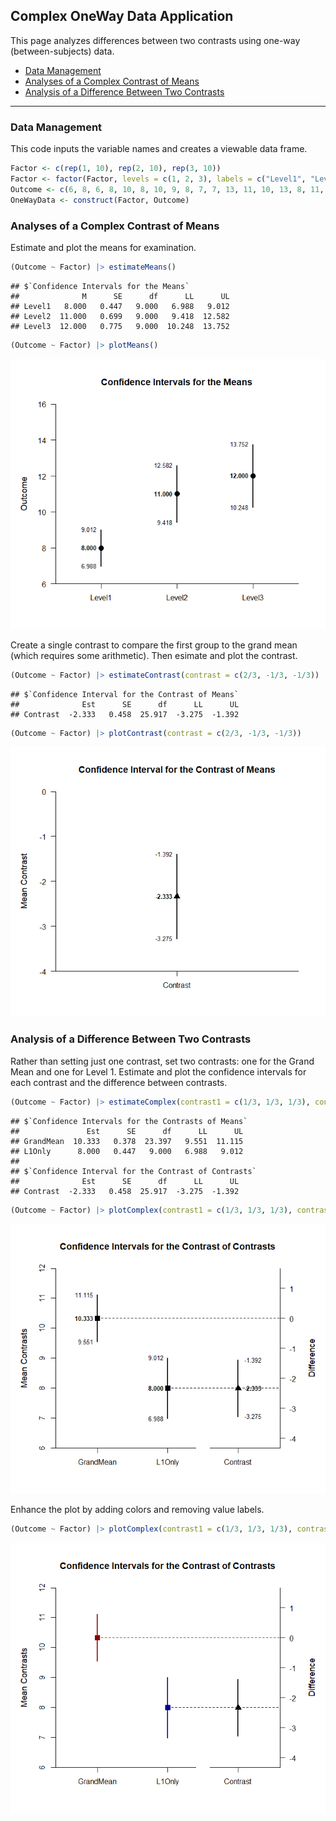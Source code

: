 
## Complex OneWay Data Application

This page analyzes differences between two contrasts using one-way
(between-subjects) data.

- [Data Management](#data-management)
- [Analyses of a Complex Contrast of
  Means](#analyses-of-a-complex-contrast-of-means)
- [Analysis of a Difference Between Two
  Contrasts](#analysis-of-a-difference-between-two-contrasts)

------------------------------------------------------------------------

### Data Management

This code inputs the variable names and creates a viewable data frame.

``` r
Factor <- c(rep(1, 10), rep(2, 10), rep(3, 10))
Factor <- factor(Factor, levels = c(1, 2, 3), labels = c("Level1", "Level2", "Level3"))
Outcome <- c(6, 8, 6, 8, 10, 8, 10, 9, 8, 7, 7, 13, 11, 10, 13, 8, 11, 14, 12, 11, 9, 16, 11, 12, 15, 13, 9, 14, 11, 10)
OneWayData <- construct(Factor, Outcome)
```

### Analyses of a Complex Contrast of Means

Estimate and plot the means for examination.

``` r
(Outcome ~ Factor) |> estimateMeans()
```

    ## $`Confidence Intervals for the Means`
    ##              M      SE      df      LL      UL
    ## Level1   8.000   0.447   9.000   6.988   9.012
    ## Level2  11.000   0.699   9.000   9.418  12.582
    ## Level3  12.000   0.775   9.000  10.248  13.752

``` r
(Outcome ~ Factor) |> plotMeans()
```

![](figures/Complex-OneWay-Means-1.png)<!-- -->

Create a single contrast to compare the first group to the grand mean
(which requires some arithmetic). Then esimate and plot the contrast.

``` r
(Outcome ~ Factor) |> estimateContrast(contrast = c(2/3, -1/3, -1/3))
```

    ## $`Confidence Interval for the Contrast of Means`
    ##              Est      SE      df      LL      UL
    ## Contrast  -2.333   0.458  25.917  -3.275  -1.392

``` r
(Outcome ~ Factor) |> plotContrast(contrast = c(2/3, -1/3, -1/3))
```

![](figures/Complex-OneWay-Contrast-1.png)<!-- -->

### Analysis of a Difference Between Two Contrasts

Rather than setting just one contrast, set two contrasts: one for the
Grand Mean and one for Level 1. Estimate and plot the confidence
intervals for each contrast and the difference between contrasts.

``` r
(Outcome ~ Factor) |> estimateComplex(contrast1 = c(1/3, 1/3, 1/3), contrast2 = c(1, 0, 0), labels = c("GrandMean", "L1Only"))
```

    ## $`Confidence Intervals for the Contrasts of Means`
    ##               Est      SE      df      LL      UL
    ## GrandMean  10.333   0.378  23.397   9.551  11.115
    ## L1Only      8.000   0.447   9.000   6.988   9.012
    ## 
    ## $`Confidence Interval for the Contrast of Contrasts`
    ##              Est      SE      df      LL      UL
    ## Contrast  -2.333   0.458  25.917  -3.275  -1.392

``` r
(Outcome ~ Factor) |> plotComplex(contrast1 = c(1/3, 1/3, 1/3), contrast2 = c(1, 0, 0), labels = c("GrandMean", "L1Only"))
```

![](figures/Complex-OneWay-ComplexA-1.png)<!-- -->

Enhance the plot by adding colors and removing value labels.

``` r
(Outcome ~ Factor) |> plotComplex(contrast1 = c(1/3, 1/3, 1/3), contrast2 = c(1, 0, 0), labels = c("GrandMean", "L1Only"), values = FALSE, col = c("darkred", "darkblue", "black"))
```

![](figures/Complex-OneWay-ComplexB-1.png)<!-- -->
